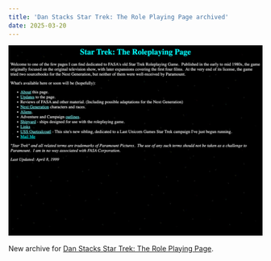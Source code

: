 ```yaml
---
title: 'Dan Stacks Star Trek: The Role Playing Page archived'
date: 2025-03-20
---
```

![Dan Stack ](/images/danstack.png)

New archive for [Dan Stacks Star Trek: The Role Playing Page](https://fasast.netlify.app/stack/fasatrek/index.html). 